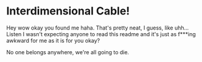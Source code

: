 # Interdimensional Cable!

Hey wow okay you found me haha. That's pretty neat, I guess, like uhh... Listen I wasn't expecting anyone to read this readme and it's just as f\*\*\*ing awkward for me as it is for you okay?

No one belongs anywhere, we're all going to die.
